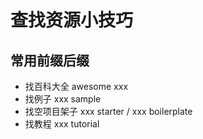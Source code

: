 # 查找资源小技巧

## 常用前缀后缀

- 找百科大全 awesome xxx
- 找例子 xxx sample
- 找空项目架子 xxx starter / xxx boilerplate
- 找教程 xxx tutorial